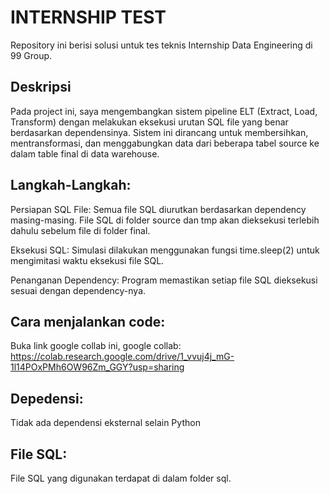 # INTERNSHIP TEST

Repository ini berisi solusi untuk tes teknis Internship Data Engineering di 99 Group.

## Deskripsi

Pada project ini, saya mengembangkan sistem pipeline ELT (Extract, Load, Transform) dengan melakukan eksekusi urutan SQL file yang benar berdasarkan dependensinya. Sistem ini dirancang untuk membersihkan, mentransformasi, dan menggabungkan data dari beberapa tabel source ke dalam table final di data warehouse.

## Langkah-Langkah:

Persiapan SQL File: Semua file SQL diurutkan berdasarkan dependency masing-masing. File SQL di folder source dan tmp akan dieksekusi terlebih dahulu sebelum file di folder final.

Eksekusi SQL: Simulasi dilakukan menggunakan fungsi time.sleep(2) untuk mengimitasi waktu eksekusi file SQL.

Penanganan Dependency: Program memastikan setiap file SQL dieksekusi sesuai dengan dependency-nya.

## Cara menjalankan code:
Buka link google collab ini, google collab: https://colab.research.google.com/drive/1_vvuj4j_mG-1l14POxPMh6OW96Zm_GGY?usp=sharing

## Depedensi:
Tidak ada dependensi eksternal selain Python

## File SQL:
File SQL yang digunakan terdapat di dalam folder sql.
